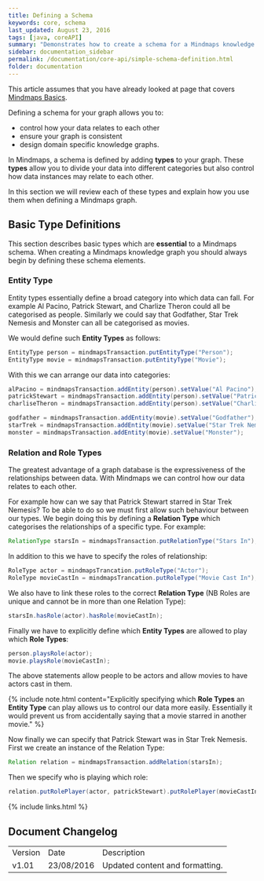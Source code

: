 ```yaml
---
title: Defining a Schema
keywords: core, schema
last_updated: August 23, 2016
tags: [java, coreAPI]
summary: "Demonstrates how to create a schema for a Mindmaps knowledge graph."
sidebar: documentation_sidebar
permalink: /documentation/core-api/simple-schema-definition.html
folder: documentation
---
```


This article assumes that you have already looked at page that covers [Mindmaps Basics](../the-basics/mindmaps-basics.html).


Defining a schema for your graph allows you to:

* control how your data relates to each other
* ensure your graph is consistent
* design domain specific knowledge graphs.

In Mindmaps, a schema is defined by adding **types** to your graph.
These **types** allow you to divide your data into different categories but also control how data instances may relate to each other.

In this section we will review each of these types and explain how you use them when defining a Mindmaps graph.

## Basic Type Definitions

This section describes basic types which are **essential** to a Mindmaps schema.
When creating a Mindmaps knowledge graph you should always begin by defining these schema elements.

### Entity Type

Entity types essentially define a broad category into which data can fall. For example Al Pacino, Patrick Stewart,
and Charlize Theron could all be categorised as people.
Similarly we could say that Godfather, Star Trek Nemesis and Monster can all be categorised as movies.

We would define such **Entity Types** as follows:

```java
EntityType person = mindmapsTransaction.putEntityType("Person");
EntityType movie = mindmapsTransaction.putEntityType("Movie");
```

With this we can arrange our data into categories:

```java
alPacino = mindmapsTransaction.addEntity(person).setValue("Al Pacino");
patrickStewart = mindmapsTransaction.addEntity(person).setValue("Patrick Stewart");
charliseTheron = mindmapsTransaction.addEntity(person).setValue("Charlise Theron");

godfather = mindmapsTransaction.addEntity(movie).setValue("Godfather");
starTrek = mindmapsTransaction.addEntity(movie).setValue("Star Trek Nemesis");
monster = mindmapsTransaction.addEntity(movie).setValue("Monster");
```

### Relation and Role Types

The greatest advantage of a graph database is the expressiveness of the relationships between data.
With Mindmaps we can control how our data relates to each other.

For example how can we say that Patrick Stewart starred in Star Trek Nemesis?
To be able to do so we must first allow such behaviour between our types.
We begin doing this by defining a **Relation Type** which categorises the relationships of a specific type.
For example:

```java
RelationType starsIn = mindmapsTransaction.putRelationType("Stars In");
```

In addition to this we have to specify the roles of relationship:

```java
RoleType actor = mindmapsTrancation.putRoleType("Actor");
RoleType movieCastIn = mindmapsTrancation.putRoleType("Movie Cast In");
```

We also have to link these roles to the correct **Relation Type** (NB Roles are unique and cannot be in more than one
Relation Type):


```java
starsIn.hasRole(actor).hasRole(movieCastIn);
```

Finally we have to explicitly define which **Entity Types** are allowed to play which **Role Types**:

```java
person.playsRole(actor);
movie.playsRole(movieCastIn);
```

The above statements allow people to be actors and allow movies to have actors cast in them.

{% include note.html content="Explicitly specifying which **Role Types** an **Entity Type** can play allows us to control our data more easily.
Essentially it would prevent us from accidentally saying that a movie starred in another movie." %}

Now finally we can specify that Patrick Stewart was in Star Trek Nemesis.
First we create an instance of the Relation Type:


```java
Relation relation = mindmapsTransaction.addRelation(starsIn);
```

Then we specify who is playing which role:

```java
relation.putRolePlayer(actor, patrickStewart).putRolePlayer(movieCastIn, startrek);
```

{% include links.html %}

## Document Changelog  

<table>
    <tr>
        <td>Version</td>
        <td>Date</td>
        <td>Description</td>        
    </tr>
    <tr>
        <td>v1.01</td>
        <td>23/08/2016</td>
        <td>Updated content and formatting.</td>        
    </tr>
    

</table>